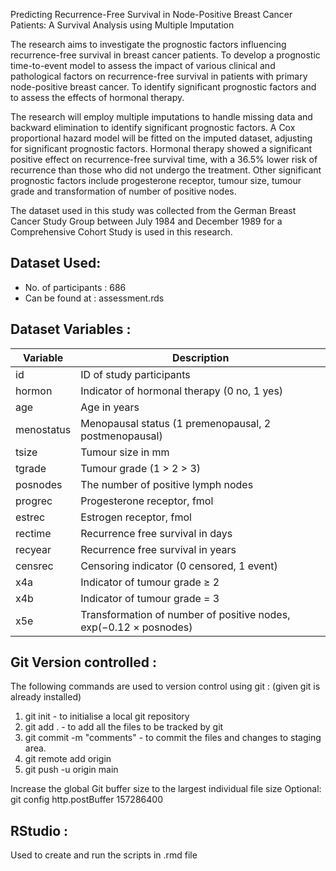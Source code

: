 Predicting Recurrence-Free Survival in Node-Positive Breast Cancer Patients: A Survival Analysis using Multiple Imputation

The research aims to investigate the prognostic factors influencing recurrence-free survival in breast cancer patients. To develop a prognostic time-to-event model to assess the impact of various clinical and pathological factors on recurrence-free survival in patients with primary node-positive breast cancer. To identify significant prognostic factors and to assess the effects of hormonal therapy. 

The research will employ multiple imputations to handle missing data and backward elimination to identify significant prognostic factors. A Cox proportional hazard model will be fitted on the imputed dataset, adjusting for significant prognostic factors. Hormonal therapy showed a significant positive effect on recurrence-free survival time, with a 36.5% lower risk of recurrence than those who did not undergo the treatment. Other significant prognostic factors include progesterone receptor, tumour size, tumour grade and transformation of number of positive nodes. 


The dataset used in this study was collected from the German Breast Cancer Study Group between July 1984 and December 1989 for a Comprehensive Cohort Study is used in this research.

Dataset Used:
-------------
- No. of participants : 686
- Can be found at : assessment.rds

Dataset Variables :
-------------------

| Variable  | Description                                          |
|-----------|------------------------------------------------------|
| id        | ID of study participants                             |
| hormon    | Indicator of hormonal therapy (0 no, 1 yes)          |
| age       | Age in years                                         |
| menostatus| Menopausal status (1 premenopausal, 2 postmenopausal)|
| tsize     | Tumour size in mm                                    |
| tgrade    | Tumour grade (1 > 2 > 3)                             |
| posnodes  | The number of positive lymph nodes                   |
| progrec   | Progesterone receptor, fmol                          |
| estrec    | Estrogen receptor, fmol                              |
| rectime   | Recurrence free survival in days                     |
| recyear   | Recurrence free survival in years                    |
| censrec   | Censoring indicator (0 censored, 1 event)            |
| x4a       | Indicator of tumour grade ≥ 2                        |
| x4b       | Indicator of tumour grade = 3                        |
| x5e       | Transformation of number of positive nodes, exp(−0.12 × posnodes) |

Git Version controlled :
------------------------

The following commands are used to version control using git :
(given git is already installed)

1. git init - to initialise a local git repository
2. git add . - to add all the files to be tracked by git
3. git commit -m "comments" - to commit the files and changes to staging area.
5. git remote add origin <link to main>
4. git push -u origin main

Increase the global Git buffer size to the largest individual file size
Optional: git config http.postBuffer 157286400 

RStudio :
--------

Used to create and run the scripts in .rmd file
  

